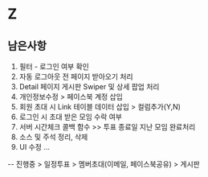 # Z
## 남은사항

1. 필터 - 로그인 여부 확인
2. 자동 로그아웃 전 페이지 받아오기 처리
3. Detail 페이지 게시판 Swiper 및 상세 팝업 처리
4. 개인정보수정 > 페이스북 계정 삽입
5. 회원 초대 시 Link 테이블 데이터 삽입 > 컬럼추가(Y,N) 
6. 로그인 시 초대 받은 모임 수락 여부
7. 서버 시간체크 콜백 함수 >> 투표 종료일 지난 모임 완료처리
8. 소스 및 주석 정리, 삭제
9. UI 수정
...

-- 진행중 > 일정투표
          > 멤버초대(이메일, 페이스북공유)
          > 게시판
